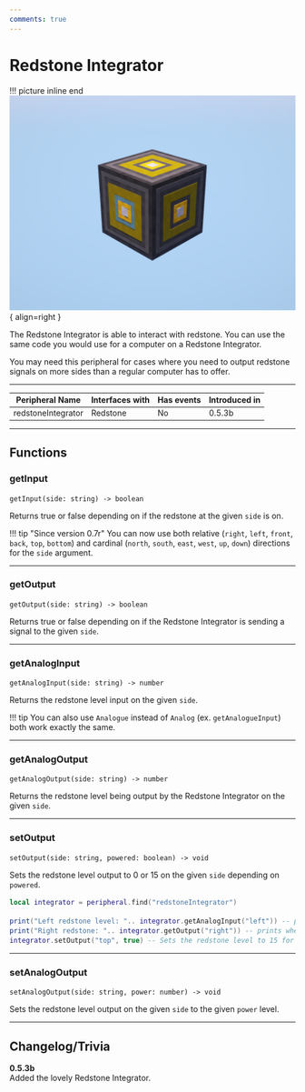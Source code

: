 ```yaml
---
comments: true
---
```


# Redstone Integrator

!!! picture inline end
    ![!Image of the Redstone Integrator block](/../assets/images/previews/redstone_integrator.png){ align=right }

The Redstone Integrator is able to interact with redstone.
You can use the same code you would use for a computer on a Redstone Integrator.

You may need this peripheral for cases where you need to output redstone signals on more sides than a regular computer has to offer.

<p class="picture-spacing" style="--ps:1.4rem;"></p>

---

<center>

| Peripheral Name    | Interfaces with | Has events | Introduced in |
| ------------------ | --------------- | ---------- | ------------- |
| redstoneIntegrator | Redstone        | No         | 0.5.3b        |

</center>

---


## Functions

### getInput
```
getInput(side: string) -> boolean
```

Returns true or false depending on if the redstone at the given `side` is on.

!!! tip "Since version 0.7r"
    You can now use both relative (`right`, `left`, `front`, `back`, `top`, `bottom`) and cardinal (`north`, `south`, `east`, `west`, `up`, `down`) directions for the `side` argument.  

---

### getOutput
```
getOutput(side: string) -> boolean
```

Returns true or false depending on if the Redstone Integrator is sending a signal to the given `side`.

---

### getAnalogInput
```
getAnalogInput(side: string) -> number
```

Returns the redstone level input on the given `side`.

!!! tip
    You can also use `Analogue` instead of `Analog` (ex. `getAnalogueInput`) both work exactly the same.

---

### getAnalogOutput
```
getAnalogOutput(side: string) -> number
```

Returns the redstone level being output by the Redstone Integrator on the given `side`.

---

### setOutput
```
setOutput(side: string, powered: boolean) -> void
```

Sets the redstone level output to 0 or 15 on the given `side` depending on `powered`.

```lua linenums="1"
local integrator = peripheral.find("redstoneIntegrator")

print("Left redstone level: ".. integrator.getAnalogInput("left")) -- prints the level of the redstone at the left side.
print("Right redstone: ".. integrator.getOutput("right")) -- prints whether there is a redstone output on the right side.
integrator.setOutput("top", true) -- Sets the redstone level to 15 for the top side.
```

---

### setAnalogOutput
```
setAnalogOutput(side: string, power: number) -> void
```

Sets the redstone level output on the given `side` to the given `power` level.

---

## Changelog/Trivia

**0.5.3b**  
Added the lovely Redstone Integrator.

